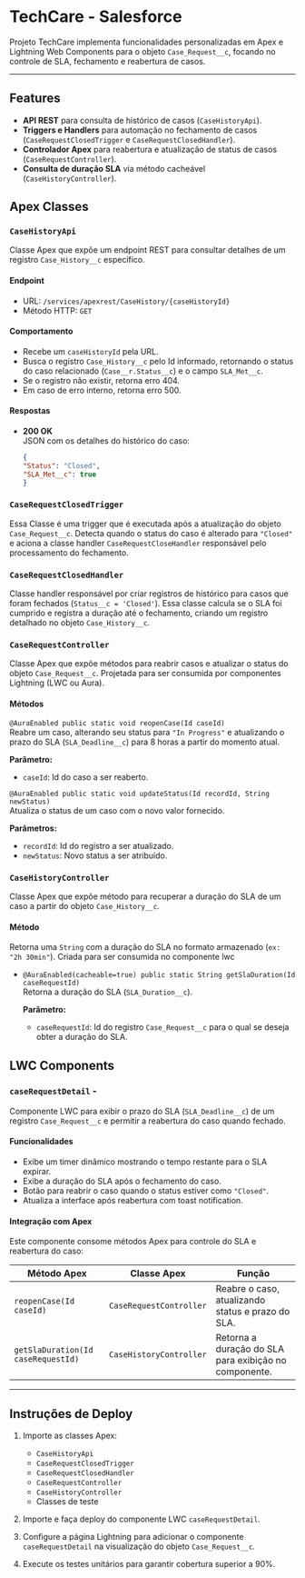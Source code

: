 # TechCare - Salesforce

Projeto TechCare implementa funcionalidades personalizadas em Apex e Lightning Web Components para o objeto `Case_Request__c`, focando no controle de SLA, fechamento e reabertura de casos.

---

## Features

- **API REST** para consulta de histórico de casos (`CaseHistoryApi`).
- **Triggers e Handlers** para automação no fechamento de casos (`CaseRequestClosedTrigger` e `CaseRequestClosedHandler`).
- **Controlador Apex** para reabertura e atualização de status de casos (`CaseRequestController`).
- **Consulta de duração SLA** via método cacheável (`CaseHistoryController`).

## Apex Classes

### `CaseHistoryApi`  

Classe Apex que expõe um endpoint REST para consultar detalhes de um registro `Case_History__c` específico.

#### Endpoint

- URL: `/services/apexrest/CaseHistory/{caseHistoryId}`
- Método HTTP: `GET`

#### Comportamento

- Recebe um `caseHistoryId` pela URL.
- Busca o registro `Case_History__c` pelo Id informado, retornando o status do caso relacionado (`Case__r.Status__c`) e o campo `SLA_Met__c`.
- Se o registro não existir, retorna erro 404.
- Em caso de erro interno, retorna erro 500.

#### Respostas

- **200 OK**  
  JSON com os detalhes do histórico do caso:

  ```json
  {
  "Status": "Closed",
  "SLA_Met__c": true
  }


### `CaseRequestClosedTrigger`   
Essa Classe é uma trigger que é executada após a atualização do objeto `Case_Request__c`. Detecta quando o status do caso é alterado para `"Closed"` e aciona a classe handler `CaseRequestCloseHandler` responsável pelo processamento do fechamento.

### `CaseRequestClosedHandler`
Classe handler responsável por criar registros de histórico para casos que foram fechados (`Status__c = 'Closed'`). Essa classe calcula se o SLA foi cumprido e registra a duração até o fechamento, criando um registro detalhado no objeto `Case_History__c`.

### `CaseRequestController`  

Classe Apex que expõe métodos para reabrir casos e atualizar o status do objeto `Case_Request__c`. Projetada para ser consumida por componentes Lightning (LWC ou Aura).

#### Métodos

 `@AuraEnabled public static void reopenCase(Id caseId)`  
  Reabre um caso, alterando seu status para `"In Progress"` e atualizando o prazo do SLA (`SLA_Deadline__c`) para 8 horas a partir do momento atual.

  **Parâmetro:**  
   - `caseId`: Id do caso a ser reaberto.

`@AuraEnabled public static void updateStatus(Id recordId, String newStatus)`  
  Atualiza o status de um caso com o novo valor fornecido.

  **Parâmetros:**  
   - `recordId`: Id do registro a ser atualizado.  
   - `newStatus`: Novo status a ser atribuído.

### `CaseHistoryController`  

Classe Apex que expõe método para recuperar a duração do SLA de um caso a partir do objeto `Case_History__c`.

#### Método
  Retorna uma `String` com a duração do SLA no formato armazenado (`ex: "2h 30min"`). Criada para ser consumida no componente lwc

- `@AuraEnabled(cacheable=true) public static String getSlaDuration(Id caseRequestId)`  
  Retorna a duração do SLA (`SLA_Duration__c`).

  **Parâmetro:**  
  - `caseRequestId`: Id do registro `Case_Request__c` para o qual se deseja obter a duração do SLA.
 
  
## LWC Components

### `caseRequestDetail` - 
Componente LWC para exibir o prazo do SLA (`SLA_Deadline__c`) de um registro `Case_Request__c` e permitir a reabertura do caso quando fechado.

#### Funcionalidades

- Exibe um timer dinâmico mostrando o tempo restante para o SLA expirar.
- Exibe a duração do SLA após o fechamento do caso.
- Botão para reabrir o caso quando o status estiver como `"Closed"`.
- Atualiza a interface após reabertura com toast notification.

#### Integração com Apex

Este componente consome métodos Apex para controle do SLA e reabertura do caso:

| Método Apex                       | Classe Apex                 | Função                                                       |
|----------------------------------|----------------------------|-------------------------------------------------------------|
| `reopenCase(Id caseId)`           | `CaseRequestController`    | Reabre o caso, atualizando status e prazo do SLA.           |
| `getSlaDuration(Id caseRequestId)`| `CaseHistoryController`    | Retorna a duração do SLA para exibição no componente.       |

---

## Instruções de Deploy

1. Importe as classes Apex:  
   - `CaseHistoryApi`  
   - `CaseRequestClosedTrigger`  
   - `CaseRequestClosedHandler`  
   - `CaseRequestController`  
   - `CaseHistoryController`  
   - Classes de teste

2. Importe e faça deploy do componente LWC `caseRequestDetail`.

3. Configure a página Lightning para adicionar o componente `caseRequestDetail` na visualização do objeto `Case_Request__c`.

4. Execute os testes unitários para garantir cobertura superior a 90%.



